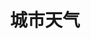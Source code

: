 ---
title: 城市天气
tag: [guide, android, weather, overview]
layout: guide-overview
description: 城市天气预报提供包括中国3000+市县区在内的全球20万+城市的天气预报，支持实时天气、最多30天预报及最多7天逐小时天气预报。
permalink: /docs/android-sdk/weather/
ref: 01-sdk-android-weather
---